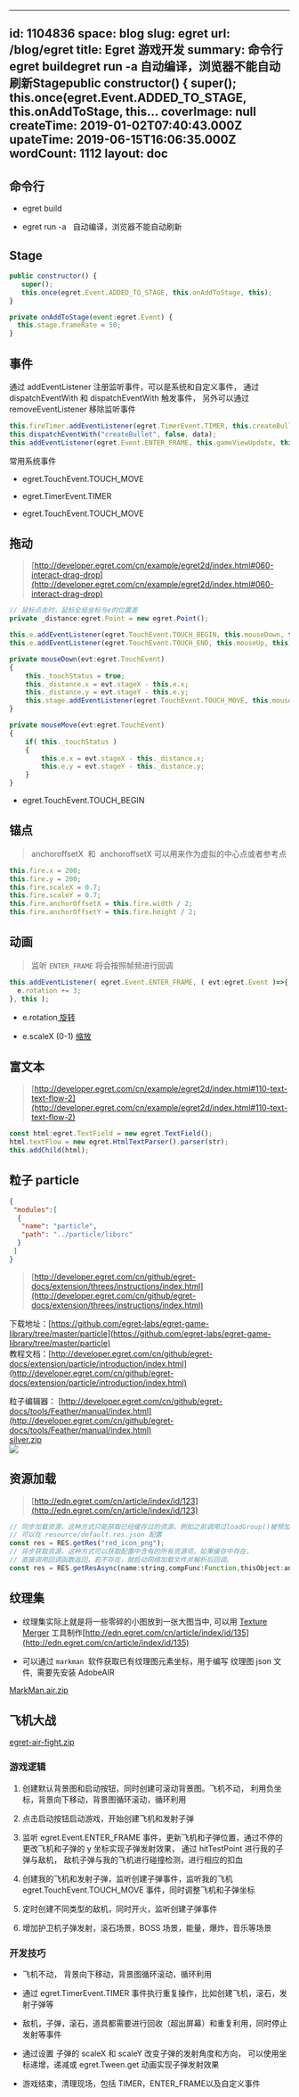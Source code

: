 
---
id: 1104836
space: blog
slug: egret
url: /blog/egret
title: Egret  游戏开发
summary: 命令行egret buildegret run -a   自动编译，浏览器不能自动刷新Stagepublic constructor() {    super();    this.once(egret.Event.ADDED_TO_STAGE, this.onAddToStage, this...
coverImage: null
createTime: 2019-01-02T07:40:43.000Z 
upateTime: 2019-06-15T16:06:35.000Z
wordCount: 1112
layout: doc
---

## 命令行

- egret build

- egret run -a   自动编译，浏览器不能自动刷新



## Stage

```javascript
public constructor() {
   super();
   this.once(egret.Event.ADDED_TO_STAGE, this.onAddToStage, this);
}

private onAddToStage(event:egret.Event) {
  this.stage.frameRate = 50;
}
```


## 事件


通过 addEventListener 注册监听事件，可以是系统和自定义事件， 通过 dispatchEventWith 和 dispatchEventWith 触发事件， 另外可以通过 removeEventListener 移除监听事件

```javascript
this.fireTimer.addEventListener(egret.TimerEvent.TIMER, this.createBullet, this);
this.dispatchEventWith("createBullet", false, data);
this.addEventListener(egret.Event.ENTER_FRAME, this.gameViewUpdate, this);
```

常用系统事件

- egret.TouchEvent.TOUCH_MOVE

- egret.TimerEvent.TIMER

- egret.TouchEvent.TOUCH_MOVE



## 拖动

> [http://developer.egret.com/cn/example/egret2d/index.html#060-interact-drag-drop](http://developer.egret.com/cn/example/egret2d/index.html#060-interact-drag-drop)


```javascript
// 鼠标点击时，鼠标全局坐标与e的位置差
private _distance:egret.Point = new egret.Point(); 

this.e.addEventListener(egret.TouchEvent.TOUCH_BEGIN, this.mouseDown, this);
this.e.addEventListener(egret.TouchEvent.TOUCH_END, this.mouseUp, this);

private mouseDown(evt:egret.TouchEvent)
{
    this._touchStatus = true;
    this._distance.x = evt.stageX - this.e.x;
    this._distance.y = evt.stageY - this.e.y;
    this.stage.addEventListener(egret.TouchEvent.TOUCH_MOVE, this.mouseMove, this);
}

private mouseMove(evt:egret.TouchEvent)
{
    if( this._touchStatus )
    {
        this.e.x = evt.stageX - this._distance.x;
        this.e.y = evt.stageY - this._distance.y;
    }
}
```

- egret.TouchEvent.TOUCH_BEGIN



## 锚点
> anchoroffsetX  和  anchoroffsetX 可以用来作为虚拟的中心点或者参考点


```javascript
this.fire.x = 200;
this.fire.y = 200;
this.fire.scaleX = 0.7;
this.fire.scaleY = 0.7;
this.fire.anchorOffsetX = this.fire.width / 2;
this.fire.anchorOffsetY = this.fire.height / 2;
```




## 动画

> 监听 `ENTER_FRAME` 将会按照帧频进行回调


```javascript
this.addEventListener( egret.Event.ENTER_FRAME, ( evt:egret.Event )=>{
  e.rotation += 3;
}, this );
```

- e.rotation[ 旋转](http://developer.egret.com/cn/example/egret2d/index.html#010-disp-anchor-rota-scale)

- e.scaleX (0-1) [缩放 ](http://developer.egret.com/cn/example/egret2d/index.html#010-disp-anchor-rota-scale)



## 富文本

> [http://developer.egret.com/cn/example/egret2d/index.html#110-text-text-flow-2](http://developer.egret.com/cn/example/egret2d/index.html#110-text-text-flow-2)


```javascript
const html:egret.TextField = new egret.TextField();
html.textFlow = new egret.HtmlTextParser().parser(str);
this.addChild(html);
```



## 粒子 particle

```json
{
 "modules":[
  {
   "name": "particle",
   "path": "../particle/libsrc"
  }
 ]
}
```

> [http://developer.egret.com/cn/github/egret-docs/extension/threes/instructions/index.html](http://developer.egret.com/cn/github/egret-docs/extension/threes/instructions/index.html)

下载地址：[https://github.com/egret-labs/egret-game-library/tree/master/particle](https://github.com/egret-labs/egret-game-library/tree/master/particle)<br />教程文档：[http://developer.egret.com/cn/github/egret-docs/extension/particle/introduction/index.html](http://developer.egret.com/cn/github/egret-docs/extension/particle/introduction/index.html)


粒子编辑器： [http://developer.egret.com/cn/github/egret-docs/tools/Feather/manual/index.html](http://developer.egret.com/cn/github/egret-docs/tools/Feather/manual/index.html)<br />[silver.zip](https://www.yuque.com/attachments/yuque/0/2018/zip/116733/1543482819156-6fa0dc2b-73aa-40a3-bc3b-dad8c6542eff.zip?_lake_card=%7B%22src%22%3A%22https%3A%2F%2Fwww.yuque.com%2Fattachments%2Fyuque%2F0%2F2018%2Fzip%2F116733%2F1543482819156-6fa0dc2b-73aa-40a3-bc3b-dad8c6542eff.zip%22%2C%22name%22%3A%22silver.zip%22%2C%22size%22%3A3621%2C%22ext%22%3A%22zip%22%2C%22type%22%3A%22application%2Fzip%22%2C%22card%22%3A%22file%22%7D)<br />![](https://cdn.nlark.com/yuque/0/2018/png/116733/1543482690971-4bc964a4-b29c-4fd3-a6b4-93bbe379b839.png#width=827)


## 资源加载

> [http://edn.egret.com/cn/article/index/id/123](http://edn.egret.com/cn/article/index/id/123)


```javascript
// 同步加载资源，这种方式只能获取已经缓存过的资源，例如之前调用过loadGroup()被预加载的资源
// 可以在 resource/default.res.json 配置
const res = RES.getRes("red_icon_png");
// 异步获取资源，这种方式可以获取配置中含有的所有资源项。如果缓存中存在，
// 直接调用回调函数返回，若不存在，就启动网络加载文件并解析后回调。
const res = RES.getResAsync(name:string,compFunc:Function,thisObject:any):void
```


## 纹理集

- 纹理集实际上就是将一些零碎的小图放到一张大图当中, 可以用 [Texture Merger](http://edn.egret.com/cn/index.php?g=portal&amp;m=article&amp;a=index&amp;id=238) 工具制作[http://edn.egret.com/cn/article/index/id/135](http://edn.egret.com/cn/article/index/id/135)


- 可以通过 `markman`  软件获取已有纹理图元素坐标，用于编写 纹理图 json 文件,  需要先安装 AdobeAIR


[MarkMan.air.zip](https://www.yuque.com/attachments/yuque/0/2018/zip/116733/1544149398492-7070a934-fc8f-4a2c-989b-39b895996db7.zip?_lake_card=%7B%22src%22%3A%22https%3A%2F%2Fwww.yuque.com%2Fattachments%2Fyuque%2F0%2F2018%2Fzip%2F116733%2F1544149398492-7070a934-fc8f-4a2c-989b-39b895996db7.zip%22%2C%22name%22%3A%22MarkMan.air.zip%22%2C%22size%22%3A1644801%2C%22ext%22%3A%22zip%22%2C%22type%22%3A%22application%2Fzip%22%2C%22card%22%3A%22file%22%7D)


## 飞机大战

[egret-air-fight.zip](https://www.yuque.com/attachments/yuque/0/2019/zip/116733/1546414664425-5010a57a-e7e2-4c7f-bac5-663daa4e4648.zip?_lake_card=%7B%22src%22%3A%22https%3A%2F%2Fwww.yuque.com%2Fattachments%2Fyuque%2F0%2F2019%2Fzip%2F116733%2F1546414664425-5010a57a-e7e2-4c7f-bac5-663daa4e4648.zip%22%2C%22name%22%3A%22egret-air-fight.zip%22%2C%22size%22%3A10981593%2C%22ext%22%3A%22zip%22%2C%22type%22%3A%22application%2Fzip%22%2C%22card%22%3A%22file%22%7D)


### 游戏逻辑

1. 创建默认背景图和启动按钮，同时创建可滚动背景图。飞机不动， 利用负坐标，背景向下移动，背景图循环滚动，循环利用

2. 点击启动按钮启动游戏，开始创建飞机和发射子弹

3. 监听 egret.Event.ENTER_FRAME 事件，更新飞机和子弹位置，通过不停的更改飞机和子弹的 y 坐标实现子弹发射效果， 通过 hitTestPoint 进行我的子弹与敌机， 敌机子弹与我的飞机进行碰撞检测，进行相应的扣血

4. 创建我的飞机和发射子弹，监听创建子弹事件，监听我的飞机 egret.TouchEvent.TOUCH_MOVE 事件，同时调整飞机和子弹坐标

5. 定时创建不同类型的敌机，同时开火，监听创建子弹事件

6. 增加护卫机子弹发射，滚石场景，BOSS 场景，能量，爆炸，音乐等场景



### 开发技巧

- 飞机不动， 背景向下移动，背景图循环滚动，循环利用 

- 通过 egret.TimerEvent.TIMER 事件执行重复操作，比如创建飞机，滚石，发射子弹等

- 敌机，子弹，滚石，道具都需要进行回收（超出屏幕）和重复利用，同时停止发射等事件

- 通过设置 子弹的 scaleX 和 scaleY 改变子弹的发射角度和方向， 可以使用坐标递增，递减或 egret.Tween.get 动画实现子弹发射效果

- 游戏结束，清理现场，包括 TIMER，ENTER_FRAME以及自定义事件



  